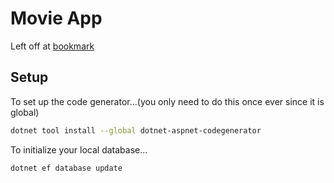 # Movie App

Left off at [bookmark](https://docs.microsoft.com/en-us/aspnet/core/tutorials/first-mvc-app/search?view=aspnetcore-2.2)

## Setup

To set up the code generator...(you only need to do this once ever since it is global)

```sh
dotnet tool install --global dotnet-aspnet-codegenerator
```

To initialize your local database...

```sh
dotnet ef database update
```